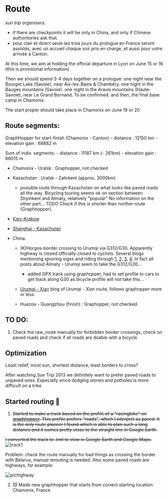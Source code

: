 # Route

_sun trip organisers:_
  - if there are checkpoints it will be only in China, and only if Chinese authoritories ask that.
  - pour clair et direct seuls les trois jours du prologue en France seront assistés, avec un accueil chaque soir pris en charge, et aussi pour votre arrivée à Canton.


At this time, we aim at holding the official departure in Lyon on June 15 or 16 (this is provisional information).

Then we should spend 3-4 days together on a prologue:
one night near the Bourget Lake (Savoie), near Aix-les-Bains & Chambéry. 
one night in the Bauges mountains (Savoie). 
one night in the Aravis mountains (Haute-Savoie), near Le Grand Bornand. To be confirmed. 
and then, the final base camp in Chamonix. 

The start proper should take place in Chamonix on June 19 or 20

## Route segments:

GraphHopper for start-finish (Chamonix - Canton)
    - distance       : 12150 km
    - elevation gain : 68882 m

Sum of indiv. segments:
    - distance       : 11187 km (- 261km)
    - elevation gain : 66015 m


- Chamonix - Uralsk : Graphopper, not checked

- Kazachstan : Uralsk - Zahrkent (approx. 3000km)
    - possible route through Kazachstan on what looks like paved roads all the way.
      Bicycling touring seems ok on section between Shymkent and Almaty, relatively "popular"
      No information on the other part...
      *TODO* Check if this is shorter than norther route (Graphhopper).

- [Kiev-Krakow](https://www.bikemap.net/en/route/3290130-kiev-krakow-927km-1680hm/#/z11/49.9887595,20.1811981/terrain)
- [Shanghai - Kazachstan](https://www.bikemap.net/en/route/818839-shanghai-to-kazakhstan/#/z6/41.1124688,101.3378906/google_roadmap)


- China:
    - (K)Horgos-border crossing to Urumqi via G312/G30. Apparently highway is closed officially closed to cyclists. Several blogs mentioning ignoring signs and riding through [1](https://www.crazyguyonabike.com/doc/page/?page_id=82269), [2](https://brakingboundaries.org/2014/06/25/scenes-road-urumqi-zhangye/), [3](http://www.twistingspokes.com/we-cycled-to-china-everything-changed/), [4](https://ontheroadagain.travellerspoint.com/82/). In fact all posts about Almaty - Urumqi seem to take the G312/G30...
      - added GPX track using graphopper, had to set profile to cars to get track along G30 as bicycle profile will not take this...
    - [Urumqi - Xian](https://www.crazyguyonabike.com/doc/?doc_id=3112) blog of Urumqi - Xian route, follows graphopper more or less

    - Huazou - Guangzhou (finish) : Graphopper, not checked.

## TO DO:

1. Check the raw_route manually for forbidden border crossings, check on paved roads and check if all roads are doable with a bicycle.

## Optimization

Least relief, most sun, shortest distance, least borders to cross?

After watching Sun Trip 2013 we definitely want to prefer paved roads to unpaved ones.
Especially since dodging stones and potholes is more difficult on a trike.

## Started routing :hear_no_evil:

1. ~~Started to make a track based on the profile of a "racingbike" on [graphhopper](https://www.graphhopper.com/). This profile prefers "roads", which I interpret as paved. It is the only route planner I found which is able to plan such a long distance and it comes pretty close to the straight line in Google Earth.~~

~~I converted the track to .kml to view in Google Earth and Google Maps.~~
![track1](https://raw.githubusercontent.com/augustecolle/Suntrip/master/Route/images/route1.jpg)

Problem: check the route manually for bad things as crossing the border with Belarus, manual rerouting is needed. Also some paved roads are highways, for example:

![pichighway](https://raw.githubusercontent.com/augustecolle/Suntrip/master/Route/images/alsopavedroad.png)


2. :smirk_cat: Made new graphhopper that starts from correct starting location: Chamonix, France

